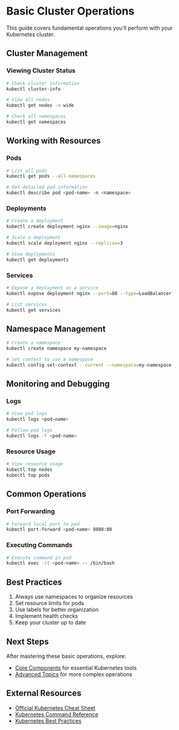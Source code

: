 # Basic Cluster Operations

This guide covers fundamental operations you'll perform with your Kubernetes cluster.

## Cluster Management

### Viewing Cluster Status
```bash
# Check cluster information
kubectl cluster-info

# View all nodes
kubectl get nodes -o wide

# Check all namespaces
kubectl get namespaces
```

## Working with Resources

### Pods
```bash
# List all pods
kubectl get pods --all-namespaces

# Get detailed pod information
kubectl describe pod <pod-name> -n <namespace>
```

### Deployments
```bash
# Create a deployment
kubectl create deployment nginx --image=nginx

# Scale a deployment
kubectl scale deployment nginx --replicas=3

# View deployments
kubectl get deployments
```

### Services
```bash
# Expose a deployment as a service
kubectl expose deployment nginx --port=80 --type=LoadBalancer

# List services
kubectl get services
```

## Namespace Management

```bash
# Create a namespace
kubectl create namespace my-namespace

# Set context to use a namespace
kubectl config set-context --current --namespace=my-namespace
```

## Monitoring and Debugging

### Logs
```bash
# View pod logs
kubectl logs <pod-name>

# Follow pod logs
kubectl logs -f <pod-name>
```

### Resource Usage
```bash
# View resource usage
kubectl top nodes
kubectl top pods
```

## Common Operations

### Port Forwarding
```bash
# Forward local port to pod
kubectl port-forward <pod-name> 8080:80
```

### Executing Commands
```bash
# Execute command in pod
kubectl exec -it <pod-name> -- /bin/bash
```

## Best Practices

1. Always use namespaces to organize resources
2. Set resource limits for pods
3. Use labels for better organization
4. Implement health checks
5. Keep your cluster up to date

## Next Steps

After mastering these basic operations, explore:
- [Core Components](../core-components/README.md) for essential Kubernetes tools
- [Advanced Topics](../advanced-topics/README.md) for more complex operations

## External Resources

- [Official Kubernetes Cheat Sheet](https://kubernetes.io/docs/reference/kubectl/cheatsheet/)
- [Kubernetes Command Reference](https://kubernetes.io/docs/reference/generated/kubectl/kubectl-commands)
- [Kubernetes Best Practices](https://kubernetes.io/docs/concepts/configuration/overview/)